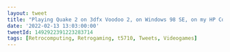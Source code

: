 ```yaml
---
layout: tweet
title: "Playing Quake 2 on 3dfx Voodoo 2, on Windows 98 SE, on my HP Compaq Thin Client. A minor miracle this works as well as it does. Also v happy with my railgun skills - still got it!"
date: '2022-02-13 13:03:00:00'
tweetId: 1492922391223283714
tags: [Retrocomputing, Retrogaming, t5710, Tweets, Videogames]
---
```





 